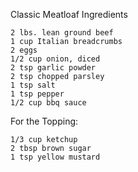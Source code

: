 Classic Meatloaf
Ingredients

    2 lbs. lean ground beef
    1 cup Italian breadcrumbs
    2 eggs
    1/2 cup onion, diced
    2 tsp garlic powder
    2 tsp chopped parsley
    1 tsp salt
    1 tsp pepper
    1/2 cup bbq sauce

For the Topping:

    1/3 cup ketchup
    2 tbsp brown sugar
    1 tsp yellow mustard
